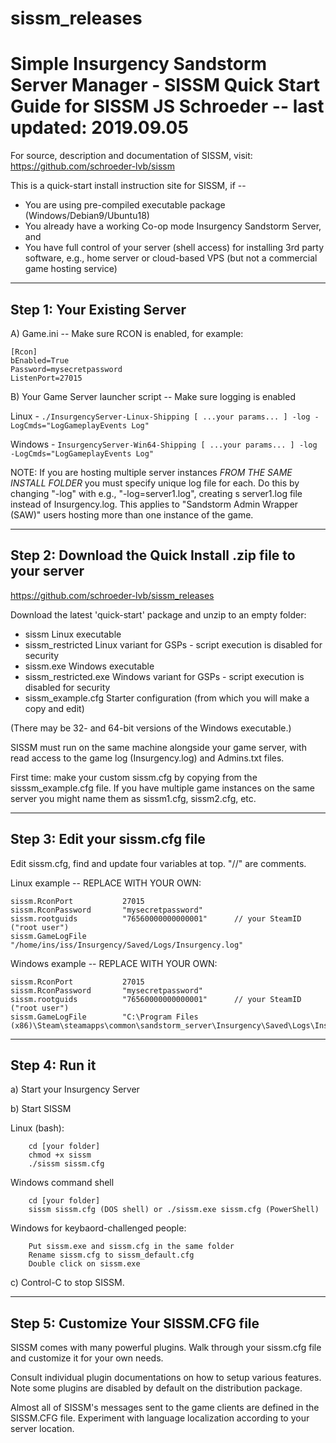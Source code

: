 # sissm_releases

Simple Insurgency Sandstorm Server Manager - SISSM
Quick Start Guide for SISSM
JS Schroeder -- last updated:  2019.09.05
===============================

For source, description and documentation of SISSM, visit:
https://github.com/schroeder-lvb/sissm

This is a quick-start install instruction site for SISSM, if --
*  You are using pre-compiled executable package (Windows/Debian9/Ubuntu18)
*  You already have a working Co-op mode Insurgency Sandstorm Server, and
*  You have full control of your server (shell access) for installing 3rd party software,
   e.g., home server or cloud-based VPS (but not a commercial game hosting service)

---------------------------------
Step 1: Your Existing Server
---------------------------------

A) Game.ini -- Make sure RCON is enabled, for example:

```
[Rcon]
bEnabled=True
Password=mysecretpassword
ListenPort=27015
```
B) Your Game Server launcher script -- Make sure logging is enabled

Linux -
```./InsurgencyServer-Linux-Shipping [ ...your params... ] -log -LogCmds="LogGameplayEvents Log"```

Windows -
```InsurgencyServer-Win64-Shipping [ ...your params... ] -log -LogCmds="LogGameplayEvents Log"```

NOTE: If you are hosting multiple server instances *FROM THE SAME INSTALL FOLDER* you
must specify unique log file for each.  Do this by changing "-log" with e.g., "-log=server1.log",
creating s server1.log file instead of Insurgency.log.  This applies to "Sandstorm Admin
Wrapper (SAW)" users hosting more than one instance of the game.


---------------------------------
Step 2: Download the Quick Install .zip file to your server
---------------------------------

https://github.com/schroeder-lvb/sissm_releases

Download the latest 'quick-start' package and unzip to an empty folder:

*  sissm                  Linux executable
*  sissm_restricted       Linux variant for GSPs - script execution is disabled for security
*  sissm.exe              Windows executable
*  sissm_restricted.exe   Windows variant for GSPs - script execution is disabled for security
*  sissm_example.cfg    Starter configuration (from which you will make a copy and edit)

(There may be 32- and 64-bit versions of the Windows executable.)

SISSM must run on the same machine alongside your game server, with read access to
the game log (Insurgency.log) and Admins.txt files.

First time: make your custom sissm.cfg by copying from the sisssm_example.cfg file.
If you have multiple game instances on the same server you might name them as
sissm1.cfg, sissm2.cfg, etc.

---------------------------------
Step 3:  Edit your sissm.cfg file
---------------------------------

Edit sissm.cfg, find and update four variables at top.  "//" are comments.

Linux example -- REPLACE WITH YOUR OWN:
```
sissm.RconPort           27015
sissm.RconPassword       "mysecretpassword"
sissm.rootguids          "76560000000000001"      // your SteamID ("root user")
sissm.GameLogFile        "/home/ins/iss/Insurgency/Saved/Logs/Insurgency.log"
```
Windows example -- REPLACE WITH YOUR OWN:
```
sissm.RconPort           27015
sissm.RconPassword       "mysecretpassword"
sissm.rootguids          "76560000000000001"      // your SteamID ("root user")
sissm.GameLogFile        "C:\Program Files (x86)\Steam\steamapps\common\sandstorm_server\Insurgency\Saved\Logs\Insurgency.log"
```

---------------------------------
Step 4:  Run it
---------------------------------

a)  Start your Insurgency Server

b)  Start SISSM

Linux (bash):
```
    cd [your folder]
    chmod +x sissm
    ./sissm sissm.cfg
```

Windows command shell
```
    cd [your folder]
    sissm sissm.cfg (DOS shell) or ./sissm.exe sissm.cfg (PowerShell)
```

Windows for keybaord-challenged people:
```
    Put sissm.exe and sissm.cfg in the same folder
    Rename sissm.cfg to sissm_default.cfg
    Double click on sissm.exe
```

c)  Control-C to stop SISSM.

---------------------------------
Step 5:  Customize Your SISSM.CFG file
---------------------------------

SISSM comes with many powerful plugins.  Walk through your sissm.cfg file and
customize it for your own needs.

Consult individual plugin documentations on how to setup various features.
Note some plugins are disabled by default on the distribution package.

Almost all of SISSM's messages sent to the game clients are defined in the SISSM.CFG file.
Experiment with language localization according to your server location.

